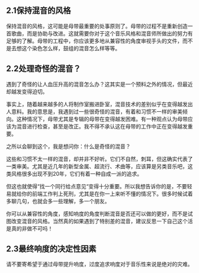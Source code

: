## 2.1保持混音的风格

保持混音的风格，这可能是母带最重要的处事原则了。母带的过程不是重新创造一首歌曲，而是协助与改进。这就需要你对于这个音乐风格和混音师所做出的努力有足够的了解。母带的工程中，你应该更多地从兼容性的角度审视手头的文件，而不是去想这个染色怎么样，鼓组的混音怎么样等等。

## 2.2处理奇怪的混音？

遇到了奇怪的让人血压升高的混音怎么办？这其实是一个预料之外的情况，但最近却越发变得迫切。

事实上，随着越来越多的人将制作室搬进卧室，混音技术的差别似乎在变得越发出人意料。我的意思是，我遇到过一些很奇怪的混音，有着和习惯不一样的审美倾向。这种情况下，母带尤其是专辑的母带在变得越发困难。有一种观点认为母带应该为混音进行检查，甚至是改正。我不得不承认这在母带的工作中正在变得越发重要。

之所以会聊到这个，我是想问你：什么是奇怪的混音？

这些和习惯不太一样的混音，却并非不好听。它们不自然，刺耳，但这确实代表了一类审美。尤其是近几年的新型金属、超流行、术曲等，应该算是另类音乐吧，这类风格很多出现不到20年，它们有着一种自成一派的追求。

但这也就使得“找一个同行给点意见“变得十分重要。所以我想告诉你的是，不要轻易就给你的前端工作判上死刑，尤其是在你一上来听不懂的情况下。很多时候试着多聊几句，也就会多一些理解，多一个朋友。

你可以从兼容性的角度，感知响度的角度判断混音是否还可以做的更好，而不是试图改变混音的风格。当然真的如果遇到了特别差的混音，建议反思一下自己这个活是真的非做不可吗！

## 2.3最终响度的决定性因素

请不要寄希望于通过母带提升响度，过度追求响度对于音乐性来说是绝对的灾难。
